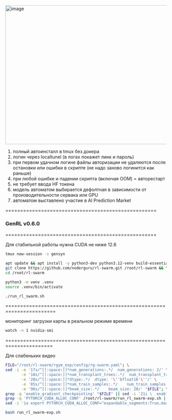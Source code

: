 <img width="736" height="434" alt="image" src="https://github.com/user-attachments/assets/22331fd5-9e18-46a9-b898-51dacb4cd47d" />


1) полный автоинсталл в tmux без докера
2) логин через localtunel (в логах покажет линк и пароль)
3) при первом удачном логине файлы авторизации не удаляются после остановки или ошибки в скрипте (не надо заново логинится как раньше)
4) при любой ошибке и падении скрипта (включая OOM) = авторестарт
5) не требует ввода HF токена
6) модель автоматом выбирается дефолтная в зависимости от производительности сервака или GPU
7) автоматом выставлено участие в AI Prediction Market

===================================================
### GenRL v0.6.0
===================================================

Для стабильной работы нужна CUDA не ниже 12.6
```bash
tmux new-session -s gensyn
```
```bash
apt update && apt install -y python3-dev python3.12-venv build-essential curl git jq && \
git clone https://github.com/noderguru/rl-swarm.git /root/rl-swarm && \
cd /root/rl-swarm
```
```bash
python3 -m venv .venv
source .venv/bin/activate
```
```bash
./run_rl_swarm.sh
```

=======================================================================

мониторинг загрузки карты в реальном режиме времени
```bash
watch -n 1 nvidia-smi
```
======================================================================

Для слабеньких видео
```bash
FILE="/root/rl-swarm/rgym_exp/config/rg-swarm.yaml"; \
sed -i -e '17s/^[[:space:]]*num_generations:.*/  num_generations: 2/' \
       -e '18s/^[[:space:]]*num_transplant_trees:.*/  num_transplant_trees: 1/' \
       -e '20s/^[[:space:]]*dtype:.*/  dtype: '\''bfloat16'\''/' \
       -e '85s/^[[:space:]]*num_train_samples:.*/    num_train_samples: 1/' \
       -e '96s/^[[:space:]]*beam_size:.*/    beam_size: 20/' "$FILE"; \
grep -q 'enable_gradient_checkpointing' "$FILE" || sed -i '21i \  enable_gradient_checkpointing: true' "$FILE"; \
grep -q 'PYTORCH_CUDA_ALLOC_CONF' /root/rl-swarm/run_rl_swarm-exp.sh || \
sed -i '1a export PYTORCH_CUDA_ALLOC_CONF="expandable_segments:True,max_split_size_mb:128"' /root/rl-swarm/run_rl_swarm-exp.sh
```
```bash
bash run_rl_swarm-exp.sh
```



